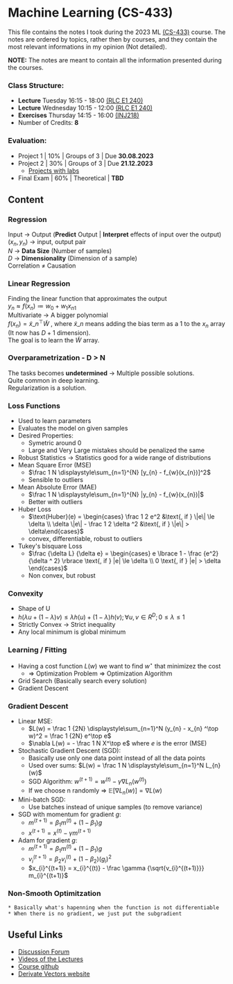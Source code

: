 # Machine Learning (CS-433)

This file contains the notes I took during the 2023 ML [(CS-433)](https://www.epfl.ch/labs/mlo/machine-learning-cs-433/) course. The notes are ordered by topics, rather then by courses, and they contain the most relevant informations in my opinion (Not detailed).

**NOTE:** The notes are meant to contain all the information presented during the courses.

### Class Structure:
* **Lecture** Tuesday 16:15 - 18:00 [(RLC E1 240)](http://plan.epfl.ch/?lang=fr&room=RLC%20E1%20240) 
* **Lecture** Wednesday 10:15 - 12:00 [(RLC E1 240)](http://plan.epfl.ch/?lang=fr&room=RLC%20E1%20240)
* **Exercises** Thursday 14:15 - 16:00 [(INJ218)](http://plan.epfl.ch/?lang=en&room=INJ218) 
* Number of Credits: **8**

### Evaluation:
* Project 1 | 10% | Groups of 3 | Due **30.08.2023**
* Project 2 | 30% | Groups of 3 | Due **21.12.2023**
    * [Projects with labs](https://www.epfl.ch/labs/mlo/ml4science/)
* Final Exam | 60% | Theoretical | **TBD**

## Content

### Regression

Input -> Output (**Predict** Output | **Interpret** effects of input over the output)  
$(x_{n}, y_{n})$ -> input, output pair  
$N$ -> **Data Size** (Number of samples)  
$D$ -> **Dimensionality** (Dimension of a sample)  
Correlation $\ne$ Causation

### Linear Regression

Finding the linear function that approximates the output  
$y_n \approx f(x_{n}) \coloneqq w_{0} + w_{1}x_{n1}$  
Multivariate -> A bigger polynomial  
$f(x_{n}) = \tilde{x} \_{n}^\top \tilde{W}$ , where $\tilde{x} \_{n}$ means adding the bias term as a 1 to the $x_{n}$ array (It now has $D+1$ dimension).  
The goal is to learn the $\tilde{W}$ array.

### Overparametrization - D > N

The tasks becomes **undetermined** -> Multiple possible solutions.  
Quite common in deep learning.  
Regularization is a solution.  

### Loss Functions

* Used to learn parameters 
* Evaluates the model on given samples
* Desired Properties:
    * Symetric around 0
    * Large and Very Large mistakes should be penalized the same
* Robust Statistics -> Statistics good for a wide range of distributions
* Mean Square Error (MSE)
    * $\frac 1 N \displaystyle\sum_{n=1}^{N} [y_{n} - f_{w}(x_{n})]^2$
    * Sensible to outliers
* Mean Absolute Error (MAE)
    * $\frac 1 N \displaystyle\sum_{n=1}^{N} |y_{n} - f_{w}(x_{n})|$
    * Better with outliers
* Huber Loss
    * $`\text{Huber}(e) = \begin{cases} \frac 1 2 e^2 &\text{, if } \|e\| \le \delta \\ \delta \|e\| - \frac 1 2 \delta ^2 &\text{, if } \|e\| > \delta\end{cases}`$
    * convex, differentiable, robust to outliers
* Tukey's bisquare Loss
    * $`\frac {\delta L} {\delta e} = \begin{cases} e \lbrace 1 - \frac {e^2} {\delta ^ 2} \rbrace \text{, if } |e| \le \delta \\ 0 \text{, if } |e| > \delta \end{cases}`$
    * Non convex, but robust

### Convexity

* Shape of U
* $`h(\lambda u + (1 - \lambda)v) \le \lambda h(u) + (1 - \lambda)h(v); \forall u, v \in R^D; 0 \le \lambda \le 1`$ 
* Strictly Convex -> Strict inequality
* Any local minimum is global minimum

### Learning / Fitting

* Having a cost function $`L(w)`$ we want to find $`w^{\star}`$ that minimizez the cost
    * => Optimization Problem => Optimization Algorithm
* Grid Search (Basically search every solution)
* Gradient Descent

### Gradient Descent

* Linear MSE:
    * $`L(w) = \frac 1 {2N} \displaystyle\sum_{n=1}^N (y_{n} - x_{n} ^\top w)^2 = \frac 1 {2N} e^\top e`$
    * $`\nabla L(w) = - \frac 1 N X^\top e`$ where $`e`$ is the error (MSE)
* Stochastic Gradient Descent (SGD):
    * Basically use only one data point instead of all the data points
    * Used over sums: $`L(w) = \frac 1 N \displaystyle\sum_{n=1}^N L_{n}(w)`$
    * SGD Algorithm: $`w^{(t+1)} = w^{(t)} - \gamma \nabla L_{n} (w^{(t)})`$
    * If we choose n randomly => $`\mathbb{E}[\nabla L_{n}(w)] = \nabla L(w)`$
* Mini-batch SGD:
    * Use batches instead of unique samples (to remove variance)
* SGD with momentum for gradient $`g`$: 
    * $`m^{(t+1)} = \beta_{1} m^{(t)} + (1-\beta_{1})g`$
    * $`x^{(t+1)} = x^(t) - \gamma m^{(t+1)}`$
* Adam for gradient $`g`$:
    * $`m^{(t+1)} = \beta_{1} m^{(t)} + (1-\beta_{1})g`$
    * $`v_{i}^{(t+1)} = \beta_{2} v_{i}^{(t)} + (1-\beta_{2})(g_{i})^2`$
    * $`x_{i}^{(t+1)} = x_{i}^{(t)} - \frac \gamma {\sqrt{v_{i}^{(t+1)}}} m_{i}^{(t+1)}`$

### Non-Smooth Optimitzation
    * Basically what's hapenning when the function is not differentiable
    * When there is no gradient, we just put the subgradient


## Useful Links
* [Discussion Forum](https://edstem.org/eu/courses/797/discussion/)
* [Videos of the Lectures](https://mediaspace.epfl.ch/channel/CS-433+Machine+learning/55647)
* [Course github](https://github.com/epfml/ML_course)
* [Derivate Vectors website](https://www.matrixcalculus.org/)
